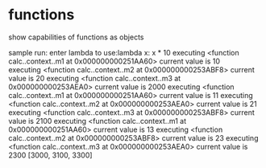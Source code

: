# functions
show capabilities of functions as objects


sample run:
enter lambda to use:lambda x: x * 10
executing <function calc.<locals>.context.<locals>.m1 at 0x000000000251AA60> current value is 10<br/>
executing <function calc.<locals>.context.<locals>.m2 at 0x000000000253ABF8> current value is 20
executing <function calc.<locals>.context.<locals>.m3 at 0x000000000253AEA0> current value is 2000
executing <function calc.<locals>.context.<locals>.m1 at 0x000000000251AA60> current value is 11
executing <function calc.<locals>.context.<locals>.m2 at 0x000000000253AEA0> current value is 21
executing <function calc.<locals>.context.<locals>.m3 at 0x000000000253ABF8> current value is 2100
executing <function calc.<locals>.context.<locals>.m1 at 0x000000000251AA60> current value is 13
executing <function calc.<locals>.context.<locals>.m2 at 0x000000000253ABF8> current value is 23
executing <function calc.<locals>.context.<locals>.m3 at 0x000000000253AEA0> current value is 2300
[3000, 3100, 3300]

